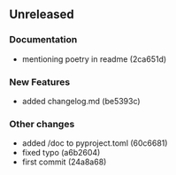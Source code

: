 ## Unreleased

### Documentation

- mentioning poetry in readme (2ca651d)

### New Features

- added changelog.md (be5393c)

### Other changes

- added /doc to pyproject.toml (60c6681)
- fixed typo (a6b2604)
- first commit (24a8a68)
